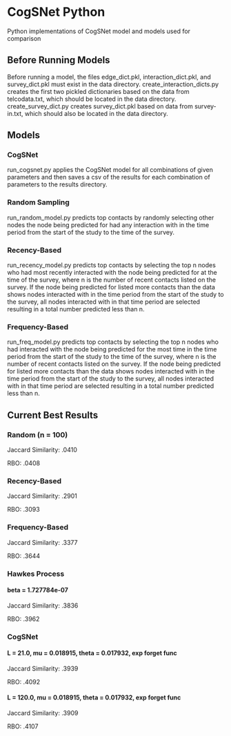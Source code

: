 # CogSNet Python
Python implementations of CogSNet model and models used for comparison

## Before Running Models
Before running a model, the files edge_dict.pkl, interaction_dict.pkl, and survey_dict.pkl must exist in the data directory. create_interaction_dicts.py creates the first two pickled dictionaries based on the data from telcodata.txt, which should be located in the data directory. create_survey_dict.py creates survey_dict.pkl based on data from survey-in.txt, which should also be located in the data directory.

## Models

### CogSNet
run_cogsnet.py applies the CogSNet model for all combinations of given parameters and then saves a csv of the results for each combination of parameters to the results directory.

### Random Sampling
run_random_model.py predicts top contacts by randomly selecting other nodes the node being predicted for had any interaction with in the time period from the start of the study to the time of the survey.

### Recency-Based
run_recency_model.py predicts top contacts by selecting the top n nodes who had most recently interacted with the node being predicted for at the time of the survey, where n is the number of recent contacts listed on the survey. If the node being predicted for listed more contacts than the data shows nodes interacted with in the time period from the start of the study to the survey, all nodes interacted with in that time period are selected resulting in a total number predicted less than n.

### Frequency-Based
run_freq_model.py predicts top contacts by selecting the top n nodes who had interacted with the node being predicted for the most time in the time period from the start of the study to the time of the survey, where n is the number of recent contacts listed on the survey. If the node being predicted for listed more contacts than the data shows nodes interacted with in the time period from the start of the study to the survey, all nodes interacted with in that time period are selected resulting in a total number predicted less than n.


## Current Best Results

### Random (n = 100)
Jaccard Similarity: .0410

RBO: .0408

### Recency-Based
Jaccard Similarity: .2901

RBO: .3093

### Frequency-Based
Jaccard Similarity: .3377

RBO: .3644

### Hawkes Process
#### beta = 1.727784e-07

Jaccard Similarity: .3836

RBO: .3962

### CogSNet
#### L = 21.0, mu = 0.018915, theta = 0.017932, exp forget func
Jaccard Similarity: .3939

RBO: .4092

#### L = 120.0, mu = 0.018915, theta = 0.017932, exp forget func
Jaccard Similarity: .3909

RBO: .4107